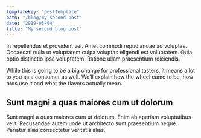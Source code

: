 ```yaml
---
templateKey: "postTemplate"
path: "/blog/my-second-post"
date: "2019-05-04"
title: "My second blog post"
---
```


In repellendus et provident vel. Amet commodi repudiandae ad voluptas.
Occaecati nulla ut voluptatem culpa voluptas eligendi est voluptatem.
Quia optio distinctio ipsa voluptatem. Ratione ullam praesentium reiciendis.

While this is going to be a big change for professional tasters, it means a lot to you as a consumer as well. We’ll explain how the wheel came to be, how pros use it and what the flavors actually mean.

## Sunt magni a quas maiores cum ut dolorum

Sunt magni a quas maiores cum ut dolorum. Enim ab aperiam voluptatibus velit.
Recusandae autem unde ut architecto sunt praesentium neque.
Pariatur alias consectetur veritatis alias.
